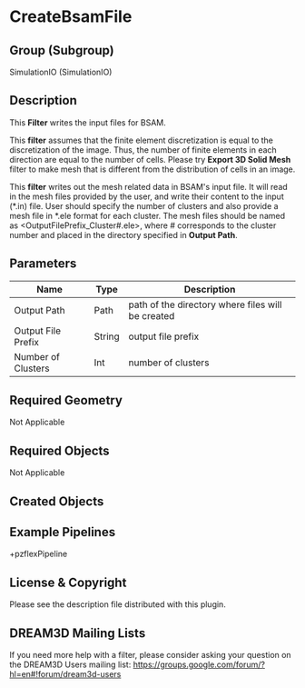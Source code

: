 # CreateBsamFile #

## Group (Subgroup) ##

SimulationIO (SimulationIO)

## Description ##

This **Filter** writes the input files for BSAM. 

This **filter** assumes that the finite element discretization is equal to the discretization of the image. Thus, the number of finite elements in each direction are equal to the number of cells. Please try **Export 3D Solid Mesh** filter to make mesh that is different from the distribution of cells in an image.

This **filter** writes out the mesh related data in BSAM's input file. It will read in the mesh files provided by the user, and write their content to the input (*.in) file. User should specify the number of clusters and also provide a mesh file in *.ele format for each cluster. The mesh files should be named as <OutputFilePrefix_Cluster#.ele>, where # corresponds to the cluster number and placed in the directory specified in **Output Path**.

## Parameters ##

| Name | Type | Description |
|------|------|------|
| Output Path | Path | path of the directory where files will be created |
| Output File Prefix | String | output file prefix |
| Number of Clusters | Int | number of clusters |

## Required Geometry ##

Not Applicable

## Required Objects ##

Not Applicable

## Created Objects ##

## Example Pipelines ##
+pzflexPipeline

## License & Copyright ##

Please see the description file distributed with this plugin.

## DREAM3D Mailing Lists ##

If you need more help with a filter, please consider asking your question on the DREAM3D Users mailing list:
https://groups.google.com/forum/?hl=en#!forum/dream3d-users
